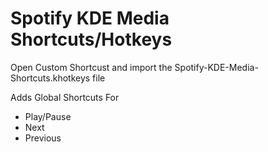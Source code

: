 # Spotify KDE Media Shortcuts/Hotkeys
Open Custom Shortcust and import the Spotify-KDE-Media-Shortcuts.khotkeys file

Adds Global Shortcuts For
- Play/Pause
- Next
- Previous
